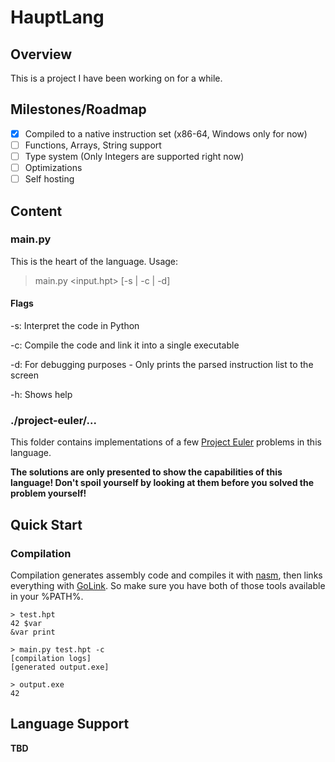 # HauptLang
## Overview
This is a project I have been working on for a while.

## Milestones/Roadmap
- [x] Compiled to a native instruction set (x86-64, Windows only for now)
- [ ] Functions, Arrays, String support
- [ ] Type system (Only Integers are supported right now)
- [ ] Optimizations
- [ ] Self hosting

## Content
### main.py
This is the heart of the language.
Usage:
> main.py <input.hpt> [-s | -c | -d]
#### Flags
-s: Interpret the code in Python

-c: Compile the code and link it into a single executable

-d: For debugging purposes - Only prints the parsed instruction list to the screen

-h: Shows help


### ./project-euler/...
This folder contains implementations of a few [Project Euler](https://projecteuler.net/) problems in this language.

**The solutions are only presented to show the capabilities of this language! Don't spoil yourself by looking at them before you solved the problem yourself!**

## Quick Start
### Compilation
Compilation generates assembly code and compiles it with [nasm](https://www.nasm.us/), then links everything with [GoLink](https://www.godevtool.com/).
So make sure you have both of those tools available in your %PATH%.

```
> test.hpt
42 $var
&var print

> main.py test.hpt -c
[compilation logs]
[generated output.exe]

> output.exe
42
```

## Language Support

**TBD**
